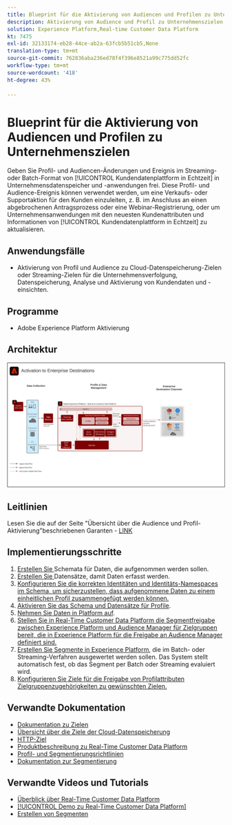 ```yaml
---
title: Blueprint für die Aktivierung von Audiencen und Profilen zu Unternehmenszielen
description: Aktivierung von Audience und Profil zu Unternehmenszielen
solution: Experience Platform,Real-time Customer Data Platform
kt: 7475
exl-id: 32133174-eb28-44ce-ab2a-63fcb5b51cb5,None
translation-type: tm+mt
source-git-commit: 762836aba236ed78f4f396e8521a99c775dd52fc
workflow-type: tm+mt
source-wordcount: '418'
ht-degree: 43%

---
```


# Blueprint für die Aktivierung von Audiencen und Profilen zu Unternehmenszielen

Geben Sie Profil- und Audiencen-Änderungen und Ereignis im Streaming- oder Batch-Format von [!UICONTROL Kundendatenplattform in Echtzeit] in Unternehmensdatenspeicher und -anwendungen frei. Diese Profil- und Audience-Ereignis können verwendet werden, um eine Verkaufs- oder Supportaktion für den Kunden einzuleiten, z. B. im Anschluss an einen abgebrochenen Antragsprozess oder eine Webinar-Registrierung, oder um Unternehmensanwendungen mit den neuesten Kundenattributen und Informationen von [!UICONTROL Kundendatenplattform in Echtzeit] zu aktualisieren.

## Anwendungsfälle

* Aktivierung von Profil und Audience zu Cloud-Datenspeicherung-Zielen oder Streaming-Zielen für die Unternehmensverfolgung, Datenspeicherung, Analyse und Aktivierung von Kundendaten und -einsichten.

## Programme

* Adobe Experience Platform Aktivierung

## Architektur

<img src="assets/enterprise_destination_activation.svg" alt="Referenzarchitektur für das Enterprise Aktivierung Szenario" style="border:1px solid #4a4a4a" />


## Leitlinien

Lesen Sie die auf der Seite &quot;Übersicht über die Audience und Profil-Aktivierung&quot;beschriebenen Garanten - [LINK](overview.md)

## Implementierungsschritte

1. [Erstellen Sie ](https://experienceleague.adobe.com/docs/platform-learn/tutorials/schemas/create-a-schema.html) Schemata für Daten, die aufgenommen werden sollen.
1. [Erstellen Sie ](https://experienceleague.adobe.com/docs/platform-learn/tutorials/data-ingestion/create-datasets-and-ingest-data.html) Datensätze, damit Daten erfasst werden.
1. [Konfigurieren Sie die korrekten Identitäten und Identitäts-Namespaces im Schema, um sicherzustellen, dass aufgenommene Daten zu einem einheitlichen Profil zusammengefügt werden können.](https://experienceleague.adobe.com/docs/platform-learn/tutorials/identities/label-ingest-and-verify-identity-data.html)
1. [Aktivieren Sie das Schema und Datensätze für Profile](https://experienceleague.adobe.com/docs/platform-learn/tutorials/profiles/bring-data-into-the-real-time-customer-profile.html).
1. [Nehmen Sie Daten in Platform auf](https://experienceleague.adobe.com/?recommended=ExperiencePlatform-D-1-2020.1.dataingestion).
1. [Stellen Sie in Real-Time Customer Data Platform die Segmentfreigabe zwischen Experience Platform und Audience Manager für Zielgruppen bereit, die in Experience Platform für die Freigabe an Audience Manager definiert sind.](https://www.adobe.com/go/audiences)
1. [Erstellen Sie Segmente in Experience Platform](https://experienceleague.adobe.com/docs/platform-learn/tutorials/segments/create-segments.html?lang=de), die im Batch- oder Streaming-Verfahren ausgewertet werden sollen. Das System stellt automatisch fest, ob das Segment per Batch oder Streaming evaluiert wird.
1. [Konfigurieren Sie Ziele für die Freigabe von Profilattributen Zielgruppenzugehörigkeiten zu gewünschten Zielen.](https://experienceleague.adobe.com/docs/platform-learn/tutorials/destinations/create-destinations-and-activate-data.html)

## Verwandte Dokumentation

* [Dokumentation zu Zielen](https://experienceleague.adobe.com/docs/experience-platform/destinations/catalog/overview.html?lang=de)
* [Übersicht über die Ziele der Cloud-Datenspeicherung](https://experienceleague.adobe.com/docs/experience-platform/destinations/catalog/cloud-storage/overview.html?lang=en#catalog)
* [HTTP-Ziel](https://experienceleague.adobe.com/docs/experience-platform/destinations/catalog/http-destination.html?lang=en#overview)
* [Produktbeschreibung zu Real-Time Customer Data Platform](https://helpx.adobe.com/de/legal/product-descriptions/real-time-customer-data-platform.html)
* [Profil- und Segmentierungsrichtlinien](https://experienceleague.adobe.com/docs/experience-platform/profile/guardrails.html?lang=de)
* [Dokumentation zur Segmentierung](https://experienceleague.adobe.com/docs/experience-platform/segmentation/api/streaming-segmentation.html?lang=de)

## Verwandte Videos und Tutorials

* [Überblick über Real-Time Customer Data Platform](https://experienceleague.adobe.com/docs/platform-learn/tutorials/application-services/rtcdp/understanding-the-real-time-customer-data-platform.html?lang=de)
* [[!UICONTROL Demo zu Real-Time Customer Data Platform]](https://experienceleague.adobe.com/docs/platform-learn/tutorials/application-services/rtcdp/demo.html?lang=de)
* [Erstellen von Segmenten](https://experienceleague.adobe.com/docs/platform-learn/tutorials/segments/create-segments.html)
